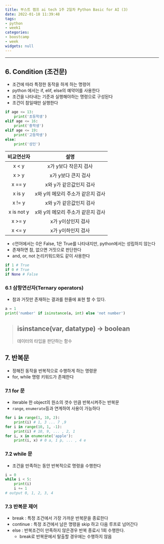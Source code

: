 ```yaml
---
title: 부스트 캠프 ai tech 1주 2일차 Python Basic for AI (3)
date: 2022-01-18 11:39:48
tags:
- python
- week1
categories:
- boostcamp
- week
widgets: null
---
```

***
## 6. Condition (조건문)
* 조건에 따라 특정한 동작을 하게 하는 명령어
* python 에서는 if, elif, else의 예약어를 사용한다
* 조건을 나타내는 기준과 실행해야하는 명령으로 구성된다
* 조건이 참일때만 실행한다
```python
if age <= 13:
    print('초등학생')
elif age <= 16:
    print('중학생')
elif age <= 19:
    print('고등학생')
else:
    print('성인')
```

<center>

|비교연산자|설명|
|:---:|:---:|
| x < y|x가 y보다 작은지 검사|
|x > y|x가 y보다 큰지 검사|
|x == y|x와 y가 같은값인지 검사|
|x is y|x와 y의 메모리 주소가 같은지 검사|
|x != y|x와 y가 같은값인지 검사|
|x is not y|x와 y의 메모리 주소가 같은지 검사|
|x >= y|x가 y이상인지 검사|
|x <= y|x가 y이하인지 검사|

</center>

* c언어에서는 0은 False, 1은 True를 나타내지만, python에서는 성립하지 않는다
* 존재하면 참, 없으면 거짓으로 판단한다
* and, or, not 논리키워드와도 같이 사용한다
```python
if 1 # True
if 0 # True
if None # False
```

### 6.1 삼항연산자(Ternary operators)
* 참과 거짓만 존재하는 결과를 한줄에 표현 할 수 있다.
```python
a = 1
print('number' if isinstance(a, int) else 'not number')
```
> ## isinstance(var, datatype) -> boolean
> 데이터의 타입을 판단하는 함수

## 7. 반복문
* 정해진 동작을 반복적으로 수행하게 하는 명령문
* for, while 명령 키워드가 존재한다  

### 7.1 for 문
* iterable 한 object의 원소의 갯수 만큼 반복시켜주는 반복문
* `range`, `enumerate`등과 연계하여 사용이 가능하다
```python
for i in range(1, 10, 2):
    print(i) # 1, 3 ... 7 ,9
for i in range(10, 1, -1):
    print(i) # 10, 9, ... , 2, 1
for i, x in enumerate('apple'):
    print(i, x) # 0 a, 1 p, ... , 4 e
```

### 7.2 while 문
* 조건을 만족하는 동안 반복적으로 명령을 수행한다
```python
i = 0
while i < 5:
    print(i)
    i += 1
# output 0, 1, 2, 3, 4
```

### 7.3 반복문 제어
* break : 특정 조건에서 가장 가까운 반복문을 종료한다
* continue : 특정 조건에서 남은 명령을 skip 하고 다음 루프로 넘어간다
* else : 반복조건이 만족하지 않은경우 반복 종료시 1회 수행한다.
  * break로 반복문에서 탈출할 경우에는 수행하지 않음
